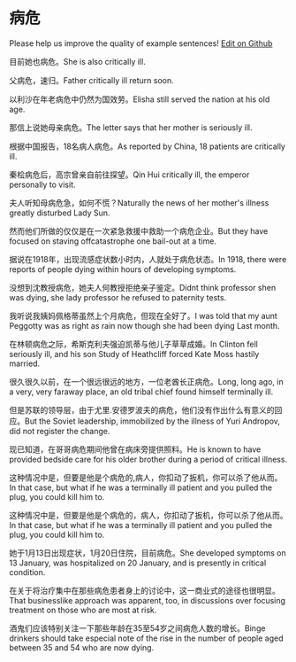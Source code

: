 # 病危

Please help us improve the quality of example sentences! [Edit on Github](https://github.com/jiyushe/jiyu-example-sentence-source/blob/main/chinese/bingwei.md)

<p><span class="chinese">目前她也病危。</span><span class="english">She is also critically ill.</span></p>

<p><span class="chinese">父病危，速归。</span><span class="english">Father critically ill return soon.</span></p>

<p><span class="chinese">以利沙在年老病危中仍然为国效劳。</span><span class="english">Elisha still served the nation at his old age.</span></p>

<p><span class="chinese">那信上说她母亲病危。</span><span class="english">The letter says that her mother is seriously ill.</span></p>

<p><span class="chinese">根据中国报告，18名病人病危。</span><span class="english">As reported by China, 18 patients are critically ill.</span></p>

<p><span class="chinese">秦桧病危后，高宗曾亲自前往探望。</span><span class="english">Qin Hui critically ill, the emperor personally to visit.</span></p>

<p><span class="chinese">夫人听知母病危急，如何不慌？</span><span class="english">Naturally the news of her mother's illness greatly disturbed Lady Sun.</span></p>

<p><span class="chinese">然而他们所做的仅仅是在一次紧急救援中救助一个病危企业。</span><span class="english">But they have focused on staving offcatastrophe one bail-out at a time.</span></p>

<p><span class="chinese">据说在1918年，出现流感症状数小时内，人就处于病危状态。</span><span class="english">In 1918, there were reports of people dying within hours of developing symptoms.</span></p>

<p><span class="chinese">没想到沈教授病危，她夫人何教授拒绝亲子鉴定。</span><span class="english">Didnt think professor shen was dying, she lady professor he refused to paternity tests.</span></p>

<p><span class="chinese">我听说我姨妈佩格蒂虽然上个月病危，但现在全好了。</span><span class="english">I was told that my aunt Peggotty was as right as rain now though she had been dying Last month.</span></p>

<p><span class="chinese">在林顿病危之际，希斯克利夫强迫凯蒂与他儿子草草成婚。</span><span class="english">In Clinton fell seriously ill, and his son Study of Heathcliff forced Kate Moss hastily married.</span></p>

<p><span class="chinese">很久很久以前，在一个很远很远的地方，一位老酋长正病危。</span><span class="english">Long, long ago, in a very, very faraway place, an old tribal chief found himself terminally ill.</span></p>

<p><span class="chinese">但是苏联的领导层，由于尤里.安德罗波夫的病危，他们没有作出什么有意义的回应。</span><span class="english">But the Soviet leadership, immobilized by the illness of Yuri Andropov, did not register the change.</span></p>

<p><span class="chinese">现已知道，在哥哥病危期间他曾在病床旁提供照料。</span><span class="english">He is known to have provided bedside care for his older brother during a period of critical illness.</span></p>

<p><span class="chinese">这种情况中是，但要是他是个病危的,病人，你扣动了扳机，你可以杀了他从而。</span><span class="english">In that case, but what if he was a terminally ill patient and you pulled the plug, you could kill him to.</span></p>

<p><span class="chinese">这种情况中是，但要是他是个病危的，病人，你扣动了扳机，你可以杀了他从而。</span><span class="english">In that case, but what if he was a terminally ill patient and you pulled the plug, you could kill him to.</span></p>

<p><span class="chinese">她于1月13日出现症状，1月20日住院，目前病危。</span><span class="english">She developed symptoms on 13 January, was hospitalized on 20 January, and is presently in critical condition.</span></p>

<p><span class="chinese">在关于将治疗集中在那些病危患者身上的讨论中，这一商业式的途径也很明显。</span><span class="english">That businesslike approach was apparent, too, in discussions over focusing treatment on those who are most at risk.</span></p>

<p><span class="chinese">酒鬼们应该特别关注一下那些年龄在35至54岁之间病危人数的增长。</span><span class="english">Binge drinkers should take especial note of the rise in the number of people aged between 35 and 54 who are now dying.</span></p>

